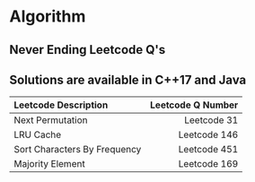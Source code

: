 # Algorithm
Never Ending Leetcode Q's
-----------------------------------------
Solutions are available in C++17 and Java
-----------------------------------------
|Leetcode Description|Leetcode Q Number|
|:-------------------|----------------:|
|Next Permutation|Leetcode 31|
|LRU Cache|Leetcode 146|
|Sort Characters By Frequency|Leetcode 451|
|Majority Element|Leetcode 169|
